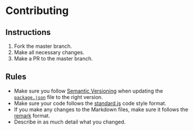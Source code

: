 # Contributing

## Instructions

1.  Fork the master branch.
2.  Make all necessary changes.
3.  Make a PR to the master branch.

## Rules

-   Make sure you follow [Semantic Versioning](http://semver.org) when updating the [`package.json`](http://github.com/Aceheliflyer/AceBot/blob/master/package.json) file to the right version.
-   Make sure your code follows the [standard.js](http://standardjs.com) code style format.
-   If you make any changes to the Markdown files, make sure it follows the [remark](http://remark.js.org) format.
-   Describe in as much detail what you changed.
